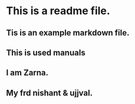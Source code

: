 # This is a readme file.
## Tis is an example markdown file.
## This is used manuals
## I am Zarna.
## My frd nishant & ujjval.


